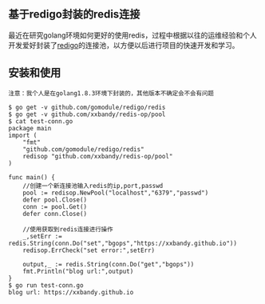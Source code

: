## 基于redigo封装的redis连接  
最近在研究golang环境如何更好的使用redis，过程中根据以往的运维经验和个人开发爱好封装了[redigo](http://github.com/gomodule/redigo/redis)的连接池，以方便以后进行项目的快速开发和学习。

## 安装和使用
`注意：我个人是在golang1.8.3环境下封装的，其他版本不确定会不会有问题`

```
$ go get -v github.com/gomodule/redigo/redis
$ go get -v github.com/xxbandy/redis-op/pool
$ cat test-conn.go
package main
import (
    "fmt"
    "github.com/gomodule/redigo/redis"
    redisop "github.com/xxbandy/redis-op/pool"
)

func main() {
    //创建一个新连接池输入redis的ip,port,passwd
    pool := redisop.NewPool("localhost","6379","passwd")
    defer pool.Close()
    conn := pool.Get()
    defer conn.Close()

    //使用获取到redis连接进行操作
    _,setErr := redis.String(conn.Do("set","bgops","https://xxbandy.github.io"))
    redisop.ErrCheck("set error:",setErr)

    output,_ := redis.String(conn.Do("get","bgops"))
    fmt.Println("blog url:",output)
}
$ go run test-conn.go
blog url: https://xxbandy.github.io
```
